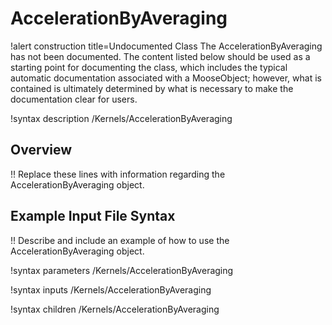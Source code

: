 # AccelerationByAveraging

!alert construction title=Undocumented Class
The AccelerationByAveraging has not been documented. The content listed below should be used as a starting point for
documenting the class, which includes the typical automatic documentation associated with a
MooseObject; however, what is contained is ultimately determined by what is necessary to make the
documentation clear for users.

!syntax description /Kernels/AccelerationByAveraging

## Overview

!! Replace these lines with information regarding the AccelerationByAveraging object.

## Example Input File Syntax

!! Describe and include an example of how to use the AccelerationByAveraging object.

!syntax parameters /Kernels/AccelerationByAveraging

!syntax inputs /Kernels/AccelerationByAveraging

!syntax children /Kernels/AccelerationByAveraging
